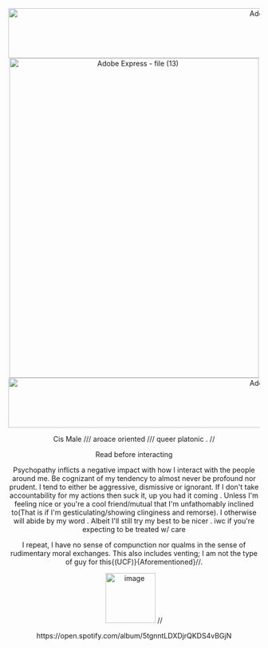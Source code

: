 
<div align="center">
<img width="1115" height="100" alt="Adobe Express - file (16)" src="https://github.com/user-attachments/assets/d91544a8-a42b-4aec-a4fe-1c2ec6f81d10" />



<img width="500" height="640" alt="Adobe Express - file (13)" src="https://github.com/user-attachments/assets/5336fe00-1c96-4dc4-a499-40735837cb4e" />

<img width="1115" height="100" alt="Adobe Express - file (16)" src="https://github.com/user-attachments/assets/d91544a8-a42b-4aec-a4fe-1c2ec6f81d10" />

 <p align="center">
 <p align="center">Cis Male    ///    aroace oriented    ///    queer platonic    .  // 

   <p align="center">Read before interacting
    
  <p align="center">Psychopathy inflicts a negative impact with how I interact with the people around me. Be cognizant of my tendency to almost never be profound nor prudent. I tend to either be aggressive, dismissive or ignorant.
  If I don't take accountability for my actions then suck it, up you had it coming . Unless I'm feeling nice or you're a cool friend/mutual that I'm unfathomably inclined to(That is if I'm gesticulating/showing clinginess and remorse). I otherwise will abide by my word . Albeit I'll still try my best to be nicer .
  iwc if you're expecting to be treated w/ care

 <p align="center">I repeat, I have no sense of compunction nor qualms in the sense of rudimentary moral exchanges. This also includes venting; I am not the type of guy for this{(UCF)}{Aforementioned}//.


 <p align="center"><img width="100" height="100" alt="image" src="https://github.com/user-attachments/assets/827f2bc7-10ed-4737-a437-fc8d2fe9bff0" /> //
 <p align="center">https://open.spotify.com/album/5tgnntLDXDjrQKDS4vBGjN






